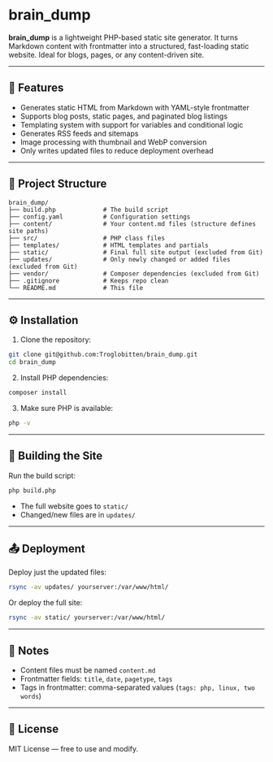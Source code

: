 # brain_dump

**brain_dump** is a lightweight PHP-based static site generator. It turns Markdown content with frontmatter into a structured, fast-loading static website. Ideal for blogs, pages, or any content-driven site.

---

## 🚀 Features
- Generates static HTML from Markdown with YAML-style frontmatter
- Supports blog posts, static pages, and paginated blog listings
- Templating system with support for variables and conditional logic
- Generates RSS feeds and sitemaps
- Image processing with thumbnail and WebP conversion
- Only writes updated files to reduce deployment overhead

---

## 📂 Project Structure
```
brain_dump/
├── build.php             # The build script
├── config.yaml           # Configuration settings
├── content/              # Your content.md files (structure defines site paths)
├── src/                  # PHP class files
├── templates/            # HTML templates and partials
├── static/               # Final full site output (excluded from Git)
├── updates/              # Only newly changed or added files (excluded from Git)
├── vendor/               # Composer dependencies (excluded from Git)
├── .gitignore            # Keeps repo clean
└── README.md             # This file
```

---

## ⚙️ Installation

1. Clone the repository:
```bash
git clone git@github.com:Troglobitten/brain_dump.git
cd brain_dump
```

2. Install PHP dependencies:
```bash
composer install
```

3. Make sure PHP is available:
```bash
php -v
```

---

## 🔨 Building the Site
Run the build script:
```bash
php build.php
```

- The full website goes to `static/`
- Changed/new files are in `updates/`

---

## 📤 Deployment
Deploy just the updated files:
```bash
rsync -av updates/ yourserver:/var/www/html/
```

Or deploy the full site:
```bash
rsync -av static/ yourserver:/var/www/html/
```

---

## 🧠 Notes
- Content files must be named `content.md`
- Frontmatter fields: `title`, `date`, `pagetype`, `tags`
- Tags in frontmatter: comma-separated values (`tags: php, linux, two words`)

---

## 🔗 License
MIT License — free to use and modify.

